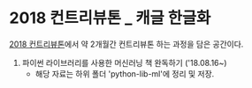 # 2018 컨트리뷰톤 _ 캐글 한글화

[2018 컨트리뷰톤]()에서 약 2개월간 컨트리뷰톤 하는 과정을 담은 공간이다.


1. 파이썬 라이브러리를 사용한 머신러닝 책 완독하기 ('18.08.16~)
    * 해당 자료는 하위 폴더 'python-lib-ml'에 정리 및 저장.
    

